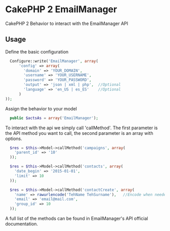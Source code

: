 # CakePHP 2 EmailManager
CakePHP 2 Behavior to interact with the EmailManager API

## Usage
Define the basic configuration
```php
  Configure::write('EmailManager', array(
	  'config' => array(
  		'domain' => 'YOUR_DOMAIN',
  		'username' => 'YOUR_USERNAME',
  		'password' => 'YOUR_PASSWORD',
  		'output' => 'json | xml | php',  //Optional
  		'language' => 'en_US | es_ES'    //Optional 
	  )	
));

```

Assign the behavior to your model
```php
  public $actsAs = array('EmailManager');
```

To interact with the api we simply call 'callMethod'. 
The first parameter is the API method you want to call, the second parameter is an array with options.

```php
  $res = $this->Model->callMethod('campaigns', array(
    'parent_id' => '10'
  ));
```

```php
  $res = $this->Model->callMethod('contacts', array(
    'date_begin' => '2015-01-01', 
    'limit' => 10
  ));
```

```php
  $res = $this->Model->callMethod('contactCreate', array(
    'name' => rawurlencode('TehName TehSurname'), 	//Encode when needed
    'email' => 'email@mail.com',
    'group_id' => 10
  ));
```
A full list of the methods can be found in EmailManager's API official documentation.

